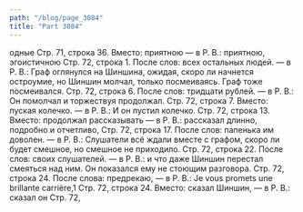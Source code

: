 ```yaml
---
path: "/blog/page_3084"
title: "Part 3084"
---
```


одные
Стр. 71, строка 36.
Вместо: приятною — в Р. В.: приятною, эгоистичною
Стр. 72, строка 1.
После слов: всех остальных людей. — в Р. В.: Граф оглянулся на Шиншина, ожидая, скоро ли начнется остроумие, но Шиншин молчал, только посмеиваясь. Граф тоже посмеивался.
Стр. 72, строка 6.
После слов: тридцати рублей. — в Р. В.: Он помолчал и торжествуя продолжал.
Стр. 72, строка 7.
Вместо: пуская колечко. — в Р. В.: И он пустил колечко.
Стр. 72, строка 13.
Вместо: продолжал рассказывать — в Р. В.: рассказал длинно, подробно и отчетливо,
Стр. 72, строка 17.
После слов: папенька им доволен. — в Р. В.: Слушатели всё ждали вместе с графом, скоро ли будет смешное, но смешное не приходило.
Стр. 72, строка 22.
После слов: своих слушателей. — в Р. В.: и что даже Шиншин перестал смеяться над ним. Он показался ему не стоющим разговора.
Стр. 72, строка 24.
После слова: предрекаю, — в Р. В.: Je vous promets une brillante carrière,1
Стр. 72, строка 24.
Вместо: сказал Шиншин, — в Р. В.: сказал он
Стр. 72,

